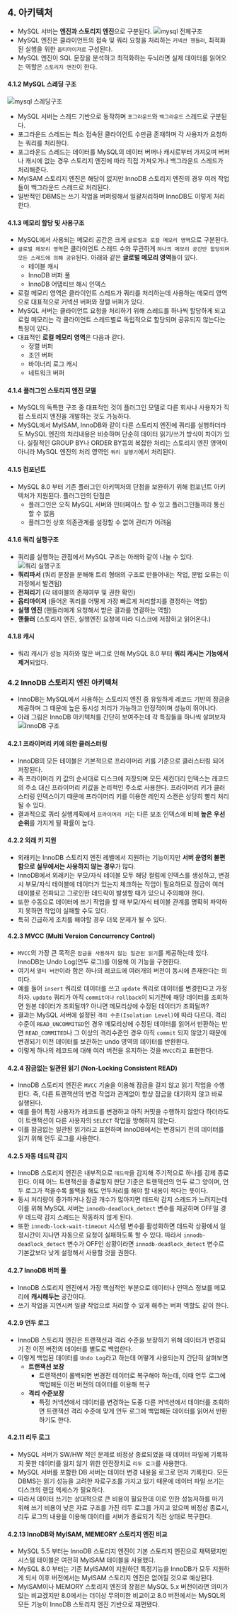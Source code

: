 ## 4. 아키텍처
- MySQL 서버는 **엔진과 스토리지 엔진**으로 구분된다.
![mysql 전체구조](./images/mysql_structure.png)
- MySQL 엔진은 클라이언트의 접속 및 쿼리 요청을 처리하는 `커넥션 핸들러`, 최적화된 실행을 위한 `옵티마이저로` 구성된다.
- MySQL 엔진이 SQL 문장을 분석하고 최적화하는 두뇌라면 실제 데이터를 읽어오는 역할은 `스토리지 엔진`이 한다.

#### 4.1.2 MySQL 스레딩 구조
![mysql 스레딩구조](images/MySQL_%EC%8A%A4%EB%A0%88%EB%94%A9%EA%B5%AC%EC%A1%B0.png)
- MySQL 서버는 스레드 기반으로 동작하며 `포그라운드`와 `백그라운드` 스레드로 구분된다.
- 포그라운드 스레드는 최소 접속된 클라이언트 수만큼 존재하며 각 사용자가 요청하는 쿼리를 처리한다.
- 포그라운드 스레드는 데이터를 MySQL의 데이터 버퍼나 캐시로부터 가져오며 버퍼나 캐시에 없는 경우 스토리지 엔진에
따라 직접 가져오거나 백그라운드 스레드가 처리해준다.
- MyISAM 스토리지 엔진은 해당이 없지만 InnoDB 스토리지 엔진의 경우 여러 작업들이 백그라운드 스레드로 처리된다.
- 일반적인 DBMS는 쓰기 작업을 버퍼링해서 일괄처리하며 InnoDB도 이렇게 처리한다.

#### 4.1.3 메모리 할당 및 사용구조
- MySQL에서 사용되는 메모리 공간은 크게 `글로벌과 로컬 메모리 영역`으로 구분된다.
- `글로벌 메모리 영역`은 클라이언트 스레드 수와 무관하게 `하나의 메모리 공간만 할당되며 모든 스레드에 의해 공유`된다.
아래와 같은 **글로벌 메모리 영역**들이 있다.
  - 테이블 캐시
  - InnoDB 버퍼 풀
  - InnoDB 어댑티브 해시 인덱스
- 로컬 메모리 영역은 클라이언트 스레드가 쿼리를 처리하는데 사용하는 메모리 영역으로 대표적으로 커넥션 버퍼와 정렬 버퍼가 있다.
- MySQL 서버는 클라이언트 요청을 처리하기 위해 스레드를 하나씩 할당하게 되고 로컬 메모리는 각 클라이언트 스레드별로
독립적으로 할당되며 공유되지 않는다는 특징이 있다.
- 대표적인 **로컬 메모리 영역**은 다음과 같다.
  - 정렬 버퍼
  - 조인 버퍼
  - 바이너리 로그 캐시
  - 네트워크 버퍼

#### 4.1.4 플러그인 스토리지 엔진 모델
- MySQL의 독특한 구조 중 대표적인 것이 플러그인 모델로 다른 회사나 사용자가 직접 스토리지 엔진을 개발하는 것도 가능하다.
- MySQL에서 MyISAM, InnoDB와 같이 다른 스토리지 엔진에 쿼리를 실행하더라도 MySQL 엔진의 처리내용은 비슷하며
단순히 데이터 읽기/쓰기 방식이 차이가 있다. 실질적인 GROUP BY나 ORDER BY등의 복잡한 처리는 스토리지 엔진 영역이
아니라 MySQL 엔진의 처리 영역인 `쿼리 실행기`에서 처리된다.

#### 4.1.5 컴포넌트
- MySQL 8.0 부터 기존 플러그인 아키텍처의 단점을 보완하기 위해 컴포넌트 아키텍처가 지원된다. 플러그인의 단점은
  - 플러그인은 오직 MySQL 서버와 인터페이스 할 수 있고 플러그인들끼리 통신할 수 없음
  - 플러그인 상호 의존관계를 설정할 수 없어 관리가 어려움

#### 4.1.6 쿼리 실행구조
- 쿼리를 실행하는 관점에서 MySQL 구조는 아래와 같이 나눌 수 있다.
![쿼리 실행구조](./images/%EC%BF%BC%EB%A6%AC%EC%8B%A4%ED%96%89%EA%B5%AC%EC%A1%B0.png)
- **쿼리파서** (쿼리 문장을 분해해 트리 형태의 구조로 만들어내는 작업, 문법 오류는 이과정에서 발견됨)
- **전처리기** (각 테이블의 존재여부 및 권한 확인)
- **옵티마이저** (들어온 쿼리를 어떻게 가장 빠르게 처리할지를 결정하는 역할)
- **실행 엔진** (핸들러에게 요청해서 받은 결과를 연결하는 역할)
- **핸들러** (스토리지 엔진, 실행엔진 요청에 따라 디스크에 저장하고 읽어온다.)

#### 4.1.8 캐시
- 쿼리 캐시가 성능 저하와 많은 버그로 인해 MySQL 8.0 부터 **쿼리 캐시는 기능에서 제거**되었다.

### 4.2 InnoDB 스토리지 엔진 아키텍처
- InnoDB는 MySQL에서 사용하는 스토리지 엔진 중 유일하게 레코드 기반의 잠금을 제공하며 그 때문에 높은 동시성 처리가
가능하고 안정적이며 성능이 뛰어나다.
- 아래 그림은 InnoDB 아키텍처를 간단히 보여주는데 각 특징들을 하나씩 살펴보자
![InnoDB 구조](./images/innodb_구조.png)

#### 4.2.1 프라이머리 키에 의한 클러스터링
- InnoDB의 모든 테이블은 기본적으로 프라이머리 키를 기준으로 클러스터링 되어 저장된다.
- 즉 프라이머리 키 값의 순서대로 디스크에 저장되며 모든 세컨더리 인덱스는 레코드의 주소 대신 프라이머리 키값을
논리적인 주소로 사용한다. 프라이머리 키가 클러스터링 인덱스이기 때문에 프라이머리 키를 이용한 레인지 스캔은
상당히 빨리 처리될 수 있다.
- 결과적으로 쿼리 실행계획에서 `프라이머리 키`는 다른 보조 인덱스에 비해 **높은 우선순위**를 가지게 될 확률이 높다.

#### 4.2.2 외래 키 지원
- 외래키는 InnoDB 스토리지 엔진 레벨에서 지원하는 기능이지만 **서버 운영의 불편함으로 실무에서는 사용하지 않는 경우**가 많다.
- InnoDB에서 외래키는 부모/자식 테이블 모두 해당 컬럼에 인덱스를 생성하고, 변경시 부모/자식 테이블에 데이터가 있는지 체크하는 작업이 필요하므로 잠금이 여러 테이블로 전파되고 그로인한 데드락이 발생할 때가 있으니 주의해야 한다.
- 또한 수동으로 데이터에 쓰기 작업을 할 때 부모/자식 테이블 관계를 명확히 파악하지 못하면 작업이 실패할 수도 있다.
- 특히 긴급하게 조치를 해야할 경우 더욱 문제가 될 수 있다.

#### 4.2.3 MVCC (Multi Version Concurrency Control)
- `MVCC`의 가장 큰 목적은 `잠금을 사용하지 않는 일관된 읽기`를 제공하는데 있다. InnoDB는 Undo Log(언두 로그)를
이용해 이 기능을 구현한다.
- 여기서 `멀티 버전`이라 함은 하나의 레코드에 여러개의 버전이 동시에 존재한다는 의미다.
- 예를 들어 `insert` 쿼리로 데이터를 쓰고 `update` 쿼리로 데이터를 변경한다고 가정하자. `update` 쿼리가 아직 `commit이나`
`rollback`이 되기전에 해당 데이터를 조회하면 원본 데이터가 조회될까? 아니면 메모리상에 수정된 데이터가 조회될까?
- 결과는 MySQL 서버에 설정된 `격리 수준(Isolation Level)`에 따라 다르다. 격리수준이 `READ_UNCOMMITED`인 경우 메모리상에
수정된 데이터를 읽어서 반환하는 반면 `READ_COMMITED`나 그 이상의 격리수준인 경우 아직 `commit` 되지 않았기 때문에 변경되기
이전 데이터를 보관하는 undo 영역의 데이터를 반환환다.
- 이렇게 하나의 레코드에 대해 여러 버전을 유지하는 것을 `MVCC`라고 표현한다.

#### 4.2.4 잠금없는 일관된 읽기 (Non-Locking Consistent READ)
- InnoDB 스토리지 엔진은 `MVCC` 기술을 이용해 잠금을 걸지 않고 읽기 작업을 수행한다. 즉, 다른 트랜잭션의 변경 작업과
관계없이 항상 잠금을 대기하지 않고 바로 실행된다.
- 예를 들어 특정 사용자가 레코드를 변경하고 아직 커밋을 수행하지 않았다 하더라도 이 트랜잭션이 다른 사용자의 `SELECT`
작업을 방해하지 않는다.
- 이를 잠금없는 일관된 읽기라고 표현하며 InnoDB에서는 변경되기 전의 데이터를 읽기 위해 언두 로그를 사용한다.

#### 4.2.5 자동 데드락 감지
- InnoDB 스토리지 엔진은 내부적으로 `데드락`을 감지해 주기적으로 하나를 강제 종료한다. 이때 어느 트랜잭션을 종료할지
판단 기준은 트랜잭션의 언두 로그 양이며, 언두 로그가 적을수록 롤백을 해도 언두처리를 해야 할 내용이 적다는 뜻이다.
- 동시 처리량이 증가하거나 잠금 개수가 많아지면 데드락 감지 스레드가 느려지는데 이를 위해 MySQL 서버는
`innodb-deadlock_detect` 변수를 제공하며 OFF일 경우 데드락 감지 스레드는 작동하지 않게 된다.
- 또한 `innodb-lock-wait-timeout` 시스템 변수를 활성화하면 데드락 상황에서 일정시간이 지나면 자동으로 요청이 실패하도록
할 수 있다. 따라서 `innodb-deadlock_detect` 변수가 OFF인 상황이라면 `innodb-deadlock_detect` 변수르 기본값보다 낮게 설정해서 사용할 것을 권한다.

#### 4.2.7 InnoDB 버퍼 풀
- InnoDB 스토리지 엔진에서 가장 핵심적인 부분으로 데이터나 인덱스 정보를 메모리에 **캐시해두는** 공간이다.
- 쓰기 작업을 지연시켜 일괄 작업으로 처리할 수 있게 해주는 버퍼 역할도 같이 한다.

#### 4.2.9 언두 로그
- InnoDB 스토리지 엔진은 트랜잭션과 격리 수준을 보장하기 위해 데이터가 변경되기 전 이전 버전의 데이터를 별도로 백업한다.
- 이렇게 백업된 데이터를 `Undo Log`라고 하는데 어떻게 사용되는지 간단히 살펴보면
  - **트랜잭션 보장**
    - 트랜잭션이 롤백되면 변경전 데이터로 복구해야 하는데, 이때 언두 로그에 백업해둔 이전 버전의 데이터를 이용해 복구
  - **격리 수준보장**
    - 특정 커넥션에서 데이터를 변경하는 도중 다른 커넥션에서 데이터를 조회하면 트랜잭션 격리 수준에 맞게 언두 로그에 백업해둔 데이터를 읽어서 반환하기도 한다.

#### 4.2.11 리두 로그
- MySQL 서버가 SW/HW 적인 문제로 비정상 종료되었을 때 데이터 파일에 기록하지 못한 데이터를 잃지 않기 위한 안전장치로 `리두 로그`를 사용한다.
- MySQL 서버를 포함한 DB 서버는 데이터 변경 내용을 로그로 먼저 기록한다. 모든 DBMS는 읽기 성능을 고려한 자료구조를
가지고 있기 때문에 데이터 파일 쓰기는 디스크의 랜덤 엑세스가 필요하다.
- 따라서 데이터 쓰기는 상대적으로 큰 비용이 필요한데 이로 인한 성능저하를 마기 위해 쓰기 비용이 낮은 자료 구조를 가진
리두 로그를 가지고 있으며 비정상 종료시, 리두 로그의 내용을 이용해 데이터를 서버가 종료되기 직전 상태로 복구한다.

#### 4.2.13 InnoDB와 MyISAM, MEMEORY 스토리지 엔진 비교
- MySQL 5.5 부터는 InnoDB 스토리지 엔진이 기본 스토리지 엔진으로 채택됐지만 시스템 테이블은 여전히 MyISAM 테이블을 사용했다.
- MySQL 8.0 부터는 기존 MyISAM이 지원하던 특정기능을 InnoDB가 모두 지원하게 되서 이후 버전에서는 MyISAM 스토리지 엔진은 없어질 것으로 예상된다.
- MyISAM이나 MEMORY 스토리지 엔진의 장점은 MySQL 5.x 버전이라면 의미가 있는 비교겠지만 8.0에서는 더이상 무의미한
비교이고 8.0 버전에서는 MySQL의 모든 기능이 InnoDB 스토리지 엔진 기반으로 재편됐다.
